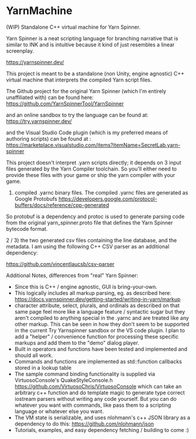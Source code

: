 # YarnMachine
(WIP) Standalone C++ virtual machine for Yarn Spinner.

Yarn Spinner is a neat scripting language for branching narrative that is similar to INK and is intuitive because it kind of just resembles a linear screenplay.

https://yarnspinner.dev/

This project is meant to be a standalone (non Unity, engine agnostic) C++ virtual machine that interprets the compiled Yarn script files.

The Github project for the original Yarn Spinner (which I'm entirely unaffiliated with) can be found here:
https://github.com/YarnSpinnerTool/YarnSpinner

and an online sandbox to try the language can be found at:
https://try.yarnspinner.dev/

and the Visual Studio Code plugin (which is my preferred means of authoring scripts) can be found at :
https://marketplace.visualstudio.com/items?itemName=SecretLab.yarn-spinner

This project doesn't interpret .yarn scripts directly; it depends on 3 input files generated by the Yarn Compiler toolchain.  So you'll either need to provide these files with your game or ship the yarn compiler with your game.

1) compiled .yarnc binary files.
The compiled .yarnc files are generated as Google Protobufs
https://developers.google.com/protocol-buffers/docs/reference/cpp-generated

So protobuf is a dependency and protoc is used to generate parsing code from the original yarn_spinner.proto file that defines the Yarn Spinner bytecode format.

2 / 3) the two generated csv files containing the line database, and the metadata.
I am using the following C++ CSV parser as an additional dependency:

https://github.com/vincentlaucsb/csv-parser


Additional Notes, differences from "real" Yarn Spinner:

- Since this is C++ / engine agnostic, GUI is bring-your-own.
- This logically includes all markup parsing, eg. as described here:
https://docs.yarnspinner.dev/getting-started/writing-in-yarn/markup
- character attribute, select, plurals, and ordinals as described on that same page feel more like a language feature / syntactic sugar but they aren't compiled to anything special in the .yarnc and are treated like any other markup.  This can be seen in how they don't seem to be supported in the current Try Yarnspinner sandbox or the VS code plugin.  I plan to add a "helper" / convenience function for processing these specific markups and add them to the "demo" dialog player.
- Built in operators and functions have been tested and implemented and should all work.
- Commands and functions are implemented as std::function callbacks stored in a lookup table
- The sample command binding functionality is supplied via VirtuosoConsole's QuakeStyleConsole.h 
https://github.com/VirtuosoChris/VirtuosoConsole
which can take an arbitrary c++ function and do template magic to generate type correct iostream parsers without writing any code yourself.  But you can do whatever you want with commands, like pass them to a scripting language or whatever else you want.
- The VM state is serializable, and uses nlohmann's c++ JSON library as a dependency to do this:
https://github.com/nlohmann/json
- Tutorials, examples, and easy dependency fetching / building to come :)
